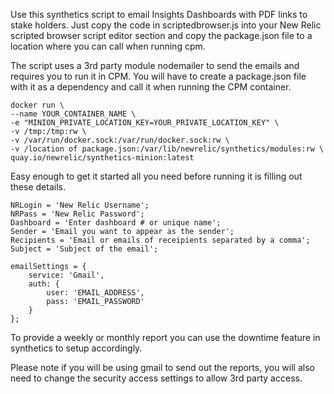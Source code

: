 Use this synthetics script to email Insights Dashboards with PDF links to stake holders. Just copy the code in scriptedbrowser.js into your New Relic scripted browser script editor section and copy the package.json file to a location where you can call when running cpm.

The script uses a 3rd party module nodemailer to send the emails and requires you to run it in CPM. You will have to create a package.json file with it as a dependency and call it when running the CPM container.

```
docker run \
--name YOUR_CONTAINER_NAME \
-e "MINION_PRIVATE_LOCATION_KEY=YOUR_PRIVATE_LOCATION_KEY" \
-v /tmp:/tmp:rw \
-v /var/run/docker.sock:/var/run/docker.sock:rw \
-v /location of package.json:/var/lib/newrelic/synthetics/modules:rw \
quay.io/newrelic/synthetics-minion:latest
```
Easy enough to get it started all you need before running it is filling out these details.
```
NRLogin = 'New Relic Username';
NRPass = 'New Relic Password';
Dashboard = 'Enter dashboard # or unique name';
Sender = 'Email you want to appear as the sender';
Recipients = 'Email or emails of receipients separated by a comma';
Subject = 'Subject of the email';

emailSettings = {
    service: 'Gmail',
    auth: {
        user: 'EMAIL_ADDRESS',
        pass: 'EMAIL_PASSWORD'
    }
};
```
To provide a weekly or monthly report you can use the downtime feature in synthetics to setup accordingly.

Please note if you will be using gmail to send out the reports, you will also need to change the security access settings to allow 3rd party access. 

